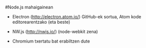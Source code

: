 #Node.js mahaigainean


* Electron (<http://electron.atom.io/>)  GitHub-ek sortua, Atom kode editorearentzako (eta beste)

* NW.js (<http://nwjs.io/>)  (node-webkit zena)

* Chromium txertatu bat erabiltzen dute